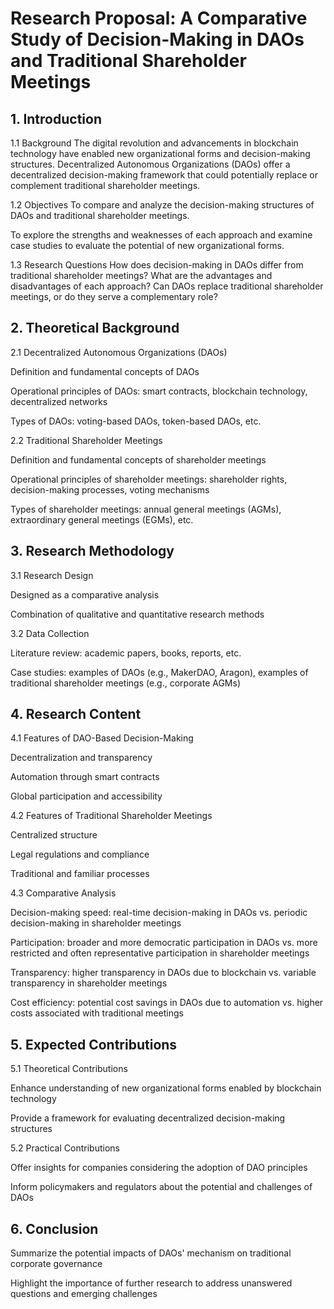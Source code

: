 # Research Proposal: A Comparative Study of Decision-Making in DAOs and Traditional Shareholder Meetings
## 1. Introduction
1.1 Background
The digital revolution and advancements in blockchain technology have enabled new organizational forms and decision-making structures.
Decentralized Autonomous Organizations (DAOs) offer a decentralized decision-making framework that could potentially replace or complement traditional shareholder meetings.

1.2 Objectives
To compare and analyze the decision-making structures of DAOs and traditional shareholder meetings.

To explore the strengths and weaknesses of each approach and examine case studies to evaluate the potential of new organizational forms.

1.3 Research Questions
How does decision-making in DAOs differ from traditional shareholder meetings?
What are the advantages and disadvantages of each approach?
Can DAOs replace traditional shareholder meetings, or do they serve a complementary role?

## 2. Theoretical Background
2.1 Decentralized Autonomous Organizations (DAOs)

Definition and fundamental concepts of DAOs

Operational principles of DAOs: smart contracts, blockchain technology, decentralized networks

Types of DAOs: voting-based DAOs, token-based DAOs, etc.

2.2 Traditional Shareholder Meetings

Definition and fundamental concepts of shareholder meetings

Operational principles of shareholder meetings: shareholder rights, decision-making processes, voting mechanisms

Types of shareholder meetings: annual general meetings (AGMs), extraordinary general meetings (EGMs), etc.

## 3. Research Methodology

3.1 Research Design

Designed as a comparative analysis

Combination of qualitative and quantitative research methods

3.2 Data Collection

Literature review: academic papers, books, reports, etc.

Case studies: examples of DAOs (e.g., MakerDAO, Aragon), examples of traditional shareholder meetings (e.g., corporate AGMs)

## 4. Research Content
4.1 Features of DAO-Based Decision-Making

Decentralization and transparency

Automation through smart contracts

Global participation and accessibility

4.2 Features of Traditional Shareholder Meetings

Centralized structure

Legal regulations and compliance

Traditional and familiar processes

4.3 Comparative Analysis

Decision-making speed: real-time decision-making in DAOs vs. periodic decision-making in shareholder meetings

Participation: broader and more democratic participation in DAOs vs. more restricted and often representative participation in shareholder meetings

Transparency: higher transparency in DAOs due to blockchain vs. variable transparency in shareholder meetings

Cost efficiency: potential cost savings in DAOs due to automation vs. higher costs associated with traditional meetings

## 5. Expected Contributions

5.1 Theoretical Contributions

Enhance understanding of new organizational forms enabled by blockchain technology

Provide a framework for evaluating decentralized decision-making structures

5.2 Practical Contributions

Offer insights for companies considering the adoption of DAO principles

Inform policymakers and regulators about the potential and challenges of DAOs

## 6. Conclusion
Summarize the potential impacts of DAOs' mechanism on traditional corporate governance

Highlight the importance of further research to address unanswered questions and emerging challenges
